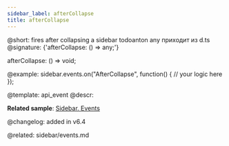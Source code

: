 ```yaml
---
sidebar_label: afterCollapse
title: afterCollapse
---          
```


@short: fires after collapsing a sidebar
todoanton any приходит из d.ts
@signature: {'afterCollapse: () => any;'}

afterCollapse: () => void;

@example:
sidebar.events.on("AfterCollapse", function() {
    // your logic here
});



@template: api_event
@descr:

**Related sample**: [Sidebar. Events](https://snippet.dhtmlx.com/qfddiu3i)

@changelog: added in v6.4

@related: sidebar/events.md